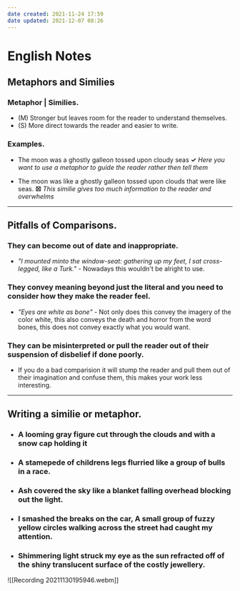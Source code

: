 ```yaml
---
date created: 2021-11-24 17:59
date updated: 2021-12-07 08:26
---
```


# English Notes

## Metaphors and Similies

### **Metaphor** | **Similies**.

- (M) Stronger but leaves room for the reader to understand themselves.
- (S) More direct towards the reader and easier to write.

### Examples.

- The moon was a ghostly galleon tossed upon cloudy seas  **✓** _Here you want to use a metaphor to guide the reader rather then tell them_

- The moon was like a ghostly galleon tossed upon clouds that were like seas. **☒** _This similie gives too much information to the reader and overwhelms_

---

## Pitfalls of Comparisons.

### They can become out of date and inappropriate.

- _"I mounted minto the window-seat: gathering up my feet, I sat cross-legged, like a Turk."_ - Nowadays this wouldn't be alright to use.

### They convey meaning beyond just the literal and you need to consider how they make the reader feel.

- _"Eyes are white as bone"_ - Not only does this convey the imagery of the color white, this also conveys the death and horror from the word bones, this does not convey exactly what you would want.

### They can be misinterpreted or pull the reader out of their suspension of disbelief if done poorly.

- If you do a bad comparision it will stump the reader and pull them out of their imagination and confuse them, this makes your work less interesting.

---

## Writing a similie or metaphor.

- ### A looming gray figure cut through the clouds and with a snow cap holding it

- ### A stamepede of childrens legs flurried like a group of bulls in a race.

- ### Ash covered the sky like a blanket falling overhead blocking out the light.

- ### I smashed the breaks on the car, A small group of fuzzy yellow circles walking across the street had caught my attention.

- ### Shimmering light struck my eye as the sun refracted off of the shiny translucent surface of the costly jewellery.

![[Recording 20211130195946.webm]]
